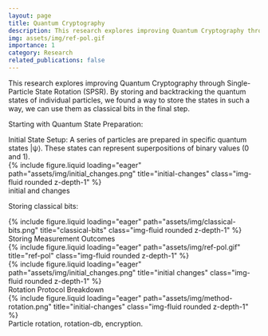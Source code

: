 ```yaml
---
layout: page
title: Quantum Cryptography
description: This research explores improving Quantum Cryptography through single particle state rotation.
img: assets/img/ref-pol.gif
importance: 1
category: Research
related_publications: false
---
```


 This research explores improving Quantum Cryptography through Single-Particle State Rotation (SPSR). By storing and backtracking the quantum states of individual particles, we found a way to store the states in such a way, we can use them as classical bits in the final step. 

Starting with Quantum State Preparation:

<div class="caption">
Initial State Setup: A series of particles are prepared in specific quantum states |ψ⟩. These states can represent superpositions of binary values (0 and 1).
</div>

<div class="row">
    <div class="col-sm mt-3 mt-md-0">
        {% include figure.liquid loading="eager" path="assets/img/initial_changes.png" title="initial-changes" class="img-fluid rounded z-depth-1" %}
    </div>
</div>

<div class="caption">
initial and changes
</div>


Storing classical bits:

<div class="row">
    <div class="col-sm mt-3 mt-md-0">
        {% include figure.liquid loading="eager" path="assets/img/classical-bits.png" title="classical-bits" class="img-fluid rounded z-depth-1" %}
    </div>
</div>

<div class="caption">
Storing Measurement Outcomes
</div>

<div class="row">
    <div class="col-sm mt-3 mt-md-0">
        {% include figure.liquid loading="eager" path="assets/img/ref-pol.gif" title="ref-pol" class="img-fluid rounded z-depth-1" %}
    </div>
    <div class="col-sm mt-3 mt-md-0">
        {% include figure.liquid loading="eager" path="assets/img/initial_changes.png" title="initial changes" class="img-fluid rounded z-depth-1" %}
    </div>

</div>

<div class="caption">
Rotation Protocol Breakdown
</div>
<div class="row">
    <div class="col-sm mt-3 mt-md-0">
        {% include figure.liquid loading="eager" path="assets/img/method-rotation.png" title="initial-changes" class="img-fluid rounded z-depth-1" %}
    </div>
</div>


<div class="caption">
Particle rotation, rotation-db, encryption.
</div>
